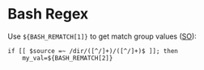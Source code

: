# Bash Regex

Use `${BASH_REMATCH[1]}` to get match group values ([SO](https://stackoverflow.com/a/23118123/125246)):

```shell script
if [[ $source =~ /dir/([^/]+)/([^/]+)$ ]]; then
    my_val=${BASH_REMATCH[2]}
``` 